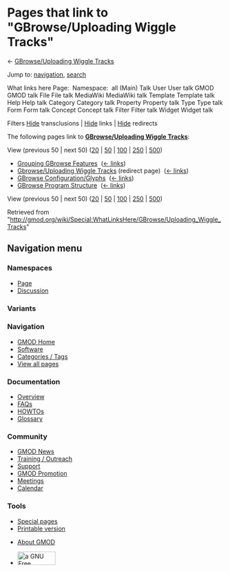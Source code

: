 <div id="mw-page-base" class="noprint">

</div>

<div id="mw-head-base" class="noprint">

</div>

<div id="content" class="mw-body" role="main">

<span id="top"></span>

<div id="mw-js-message" style="display:none;">

</div>



# <span dir="auto">Pages that link to "GBrowse/Uploading Wiggle Tracks"</span>

<div id="bodyContent">

<div id="contentSub">

← [GBrowse/Uploading Wiggle
Tracks](/wiki/GBrowse/Uploading_Wiggle_Tracks "GBrowse/Uploading Wiggle Tracks")

</div>

<div id="jump-to-nav" class="mw-jump">

Jump to: [navigation](#mw-navigation), [search](#p-search)

</div>

<div id="mw-content-text">

What links here Page:  Namespace:  all (Main) Talk User User talk GMOD
GMOD talk File File talk MediaWiki MediaWiki talk Template Template talk
Help Help talk Category Category talk Property Property talk Type Type
talk Form Form talk Concept Concept talk Filter Filter talk Widget
Widget talk

Filters
[Hide](/mediawiki/index.php?title=Special:WhatLinksHere/GBrowse/Uploading_Wiggle_Tracks&hidetrans=1 "Special:WhatLinksHere/GBrowse/Uploading Wiggle Tracks")
transclusions \|
[Hide](/mediawiki/index.php?title=Special:WhatLinksHere/GBrowse/Uploading_Wiggle_Tracks&hidelinks=1 "Special:WhatLinksHere/GBrowse/Uploading Wiggle Tracks")
links \|
[Hide](/mediawiki/index.php?title=Special:WhatLinksHere/GBrowse/Uploading_Wiggle_Tracks&hideredirs=1 "Special:WhatLinksHere/GBrowse/Uploading Wiggle Tracks")
redirects

The following pages link to **[GBrowse/Uploading Wiggle
Tracks](/wiki/GBrowse/Uploading_Wiggle_Tracks "GBrowse/Uploading Wiggle Tracks")**:

View (previous 50 \| next 50)
([20](/mediawiki/index.php?title=Special:WhatLinksHere/GBrowse/Uploading_Wiggle_Tracks&limit=20 "Special:WhatLinksHere/GBrowse/Uploading Wiggle Tracks")
\|
[50](/mediawiki/index.php?title=Special:WhatLinksHere/GBrowse/Uploading_Wiggle_Tracks&limit=50 "Special:WhatLinksHere/GBrowse/Uploading Wiggle Tracks")
\|
[100](/mediawiki/index.php?title=Special:WhatLinksHere/GBrowse/Uploading_Wiggle_Tracks&limit=100 "Special:WhatLinksHere/GBrowse/Uploading Wiggle Tracks")
\|
[250](/mediawiki/index.php?title=Special:WhatLinksHere/GBrowse/Uploading_Wiggle_Tracks&limit=250 "Special:WhatLinksHere/GBrowse/Uploading Wiggle Tracks")
\|
[500](/mediawiki/index.php?title=Special:WhatLinksHere/GBrowse/Uploading_Wiggle_Tracks&limit=500 "Special:WhatLinksHere/GBrowse/Uploading Wiggle Tracks"))

- [Grouping GBrowse
  Features](/wiki/Grouping_GBrowse_Features "Grouping GBrowse Features")
  ‎ <span class="mw-whatlinkshere-tools">([←
  links](/mediawiki/index.php?title=Special:WhatLinksHere&target=Grouping+GBrowse+Features "Special:WhatLinksHere"))</span>
- [Gbrowse/Uploading Wiggle
  Tracks](/mediawiki/index.php?title=Gbrowse/Uploading_Wiggle_Tracks&redirect=no "Gbrowse/Uploading Wiggle Tracks")
  (redirect page) ‎ <span class="mw-whatlinkshere-tools">([←
  links](/mediawiki/index.php?title=Special:WhatLinksHere&target=Gbrowse%2FUploading+Wiggle+Tracks "Special:WhatLinksHere"))</span>
- [GBrowse
  Configuration/Glyphs](/wiki/GBrowse_Configuration/Glyphs "GBrowse Configuration/Glyphs")
  ‎ <span class="mw-whatlinkshere-tools">([←
  links](/mediawiki/index.php?title=Special:WhatLinksHere&target=GBrowse+Configuration%2FGlyphs "Special:WhatLinksHere"))</span>
- [GBrowse Program
  Structure](/wiki/GBrowse_Program_Structure "GBrowse Program Structure")
  ‎ <span class="mw-whatlinkshere-tools">([←
  links](/mediawiki/index.php?title=Special:WhatLinksHere&target=GBrowse+Program+Structure "Special:WhatLinksHere"))</span>

View (previous 50 \| next 50)
([20](/mediawiki/index.php?title=Special:WhatLinksHere/GBrowse/Uploading_Wiggle_Tracks&limit=20 "Special:WhatLinksHere/GBrowse/Uploading Wiggle Tracks")
\|
[50](/mediawiki/index.php?title=Special:WhatLinksHere/GBrowse/Uploading_Wiggle_Tracks&limit=50 "Special:WhatLinksHere/GBrowse/Uploading Wiggle Tracks")
\|
[100](/mediawiki/index.php?title=Special:WhatLinksHere/GBrowse/Uploading_Wiggle_Tracks&limit=100 "Special:WhatLinksHere/GBrowse/Uploading Wiggle Tracks")
\|
[250](/mediawiki/index.php?title=Special:WhatLinksHere/GBrowse/Uploading_Wiggle_Tracks&limit=250 "Special:WhatLinksHere/GBrowse/Uploading Wiggle Tracks")
\|
[500](/mediawiki/index.php?title=Special:WhatLinksHere/GBrowse/Uploading_Wiggle_Tracks&limit=500 "Special:WhatLinksHere/GBrowse/Uploading Wiggle Tracks"))

</div>

<div class="printfooter">

Retrieved from
"<http://gmod.org/wiki/Special:WhatLinksHere/GBrowse/Uploading_Wiggle_Tracks>"

</div>

<div id="catlinks" class="catlinks catlinks-allhidden">

</div>

<div class="visualClear">

</div>

</div>

</div>

<div id="mw-navigation">

## Navigation menu

<div id="mw-head">



<div id="left-navigation">

<div id="p-namespaces" class="vectorTabs" role="navigation"
aria-labelledby="p-namespaces-label">

### Namespaces

- <span id="ca-nstab-main"><a href="/wiki/GBrowse/Uploading_Wiggle_Tracks" accesskey="c"
  title="View the content page [c]">Page</a></span>
- <span id="ca-talk"><a
  href="/mediawiki/index.php?title=Talk:GBrowse/Uploading_Wiggle_Tracks&amp;action=edit&amp;redlink=1"
  accesskey="t"
  title="Discussion about the content page [t]">Discussion</a></span>

</div>

<div id="p-variants" class="vectorMenu emptyPortlet" role="navigation"
aria-labelledby="p-variants-label">

### 

### Variants[](#)

<div class="menu">

</div>

</div>

</div>

<div id="right-navigation">





</div>



</div>

</div>

</div>

<div id="mw-panel">

<div id="p-logo" role="banner">

<a href="/wiki/Main_Page"
style="background-image: url(http://gmod.org/images/GMOD-cogs.png);"
title="Visit the main page"></a>

</div>

<div id="p-Navigation" class="portal" role="navigation"
aria-labelledby="p-Navigation-label">

### Navigation

<div class="body">

- <span id="n-GMOD-Home">[GMOD Home](/wiki/Main_Page)</span>
- <span id="n-Software">[Software](/wiki/GMOD_Components)</span>
- <span id="n-Categories-.2F-Tags">[Categories /
  Tags](/wiki/Categories)</span>
- <span id="n-View-all-pages">[View all
  pages](/wiki/Special:AllPages)</span>

</div>

</div>

<div id="p-Documentation" class="portal" role="navigation"
aria-labelledby="p-Documentation-label">

### Documentation

<div class="body">

- <span id="n-Overview">[Overview](/wiki/Overview)</span>
- <span id="n-FAQs">[FAQs](/wiki/Category:FAQ)</span>
- <span id="n-HOWTOs">[HOWTOs](/wiki/Category:HOWTO)</span>
- <span id="n-Glossary">[Glossary](/wiki/Glossary)</span>

</div>

</div>

<div id="p-Community" class="portal" role="navigation"
aria-labelledby="p-Community-label">

### Community

<div class="body">

- <span id="n-GMOD-News">[GMOD News](/wiki/GMOD_News)</span>
- <span id="n-Training-.2F-Outreach">[Training /
  Outreach](/wiki/Training_and_Outreach)</span>
- <span id="n-Support">[Support](/wiki/Support)</span>
- <span id="n-GMOD-Promotion">[GMOD
  Promotion](/wiki/GMOD_Promotion)</span>
- <span id="n-Meetings">[Meetings](/wiki/Meetings)</span>
- <span id="n-Calendar">[Calendar](/wiki/Calendar)</span>

</div>

</div>

<div id="p-tb" class="portal" role="navigation"
aria-labelledby="p-tb-label">

### Tools

<div class="body">

- <span id="t-specialpages"><a href="/wiki/Special:SpecialPages" accesskey="q"
  title="A list of all special pages [q]">Special pages</a></span>
- <span id="t-print"><a
  href="/mediawiki/index.php?title=Special:WhatLinksHere/GBrowse/Uploading_Wiggle_Tracks&amp;printable=yes"
  rel="alternate" accesskey="p"
  title="Printable version of this page [p]">Printable version</a></span>

</div>

</div>

</div>

</div>

<div id="footer" role="contentinfo">

- <span id="footer-places-about">[About
  GMOD](/wiki/GMOD:About "GMOD:About")</span>

<!-- -->

- <span id="footer-copyrightico">[<img src="http://www.gnu.org/graphics/gfdl-logo-small.png" width="88"
  height="31" alt="a GNU Free Documentation License" />](http://www.gnu.org/licenses/fdl-1.3.html)</span>


<div style="clear:both">

</div>

</div>
